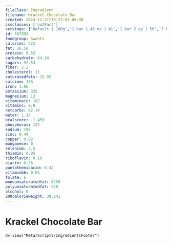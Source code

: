 ```yaml
---
fileClass: Ingredient
filename: Krackel Chocolate Bar
created: 2024-12-21T19:27:02-06:00
cssclasses: ['nutFact']
servings: ['Default | 100g','1 bar 1.45 oz | 41','1 bar 2 oz | 56','3 blocks | 37']
id: 167993
foodgroup: Sweets
calories: 523
fat: 26.58
protein: 6.62
carbohydrate: 64.34
sugars: 52.53
fiber: 2.2
cholesterol: 11
saturatedfats: 15.92
calcium: 158
iron: 1.06
potassium: 325
magnesium: 13
vitaminaiu: 102
vitaminc: 0.8
netcarbs: 62.14
water: 1.17
pralscore: -1.459
phosphorus: 123
sodium: 196
zinc: 0.49
copper: 0.02
manganese: 0
selenium: 3.5
thiamin: 0.05
riboflavin: 0.19
niacin: 0.26
pantothenicacid: 0.42
vitaminb6: 0.04
folate: 6
monounsaturatedfat: 6250
polyunsaturatedfat: 570
alcohol: 0
200calorieweight: 38.241
---
```


# Krackel Chocolate Bar

```dataviewjs
dv.view("Meta/Scripts/IngredientsFooter")
```